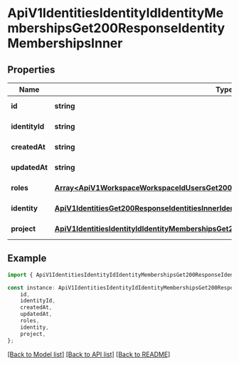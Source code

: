 # ApiV1IdentitiesIdentityIdIdentityMembershipsGet200ResponseIdentityMembershipsInner


## Properties

Name | Type | Description | Notes
------------ | ------------- | ------------- | -------------
**id** | **string** |  | [default to undefined]
**identityId** | **string** |  | [default to undefined]
**createdAt** | **string** |  | [default to undefined]
**updatedAt** | **string** |  | [default to undefined]
**roles** | [**Array&lt;ApiV1WorkspaceWorkspaceIdUsersGet200ResponseUsersInnerRolesInner&gt;**](ApiV1WorkspaceWorkspaceIdUsersGet200ResponseUsersInnerRolesInner.md) |  | [default to undefined]
**identity** | [**ApiV1IdentitiesGet200ResponseIdentitiesInnerIdentity**](ApiV1IdentitiesGet200ResponseIdentitiesInnerIdentity.md) |  | [default to undefined]
**project** | [**ApiV1IdentitiesIdentityIdIdentityMembershipsGet200ResponseIdentityMembershipsInnerProject**](ApiV1IdentitiesIdentityIdIdentityMembershipsGet200ResponseIdentityMembershipsInnerProject.md) |  | [default to undefined]

## Example

```typescript
import { ApiV1IdentitiesIdentityIdIdentityMembershipsGet200ResponseIdentityMembershipsInner } from './api';

const instance: ApiV1IdentitiesIdentityIdIdentityMembershipsGet200ResponseIdentityMembershipsInner = {
    id,
    identityId,
    createdAt,
    updatedAt,
    roles,
    identity,
    project,
};
```

[[Back to Model list]](../README.md#documentation-for-models) [[Back to API list]](../README.md#documentation-for-api-endpoints) [[Back to README]](../README.md)
